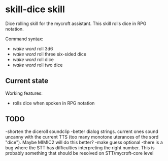 # skill-dice skill

Dice rolling skill for the mycroft assistant.
This skill rolls dice in RPG notation.

Command syntax:
 - _wake word_ roll 3d6
 - _wake word_ roll three six-sided dice
 - _wake word_ roll dice
 - _wake word_ roll two dice
## Current state

Working features:
 - rolls dice when spoken in RPG notation

## TODO

-shorten the diceroll soundclip
-better dialog strings. current ones sound uncanny with the current TTS (too many monotone uterances of the sord "dice"). Maybe MIMIC2 will do this better?
-make guess optional
-there is a bug where the STT has difficulties interpreting the right number. This is probably something that should be resolved on STT/mycroft-core level

